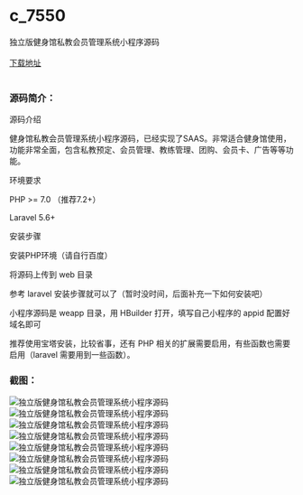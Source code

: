 # c_7550
独立版健身馆私教会员管理系统小程序源码
<br/></br>
[下载地址](https://www.uuid2.com/7550.html "下载地址")
<br/></br>
<h3>源码简介：</h3>
<p>源码介绍<p>
<p>健身馆私教会员管理系统小程序源码，已经实现了SAAS。非常适合健身馆使用，功能非常全面，包含私教预定、会员管理、教练管理、团购、会员卡、广告等等功能。<p>
<p>环境要求<p>
<p>PHP >= 7.0 （推荐7.2+）<p>
<p>Laravel 5.6+<p>
<p>安装步骤<p>
<p>安装PHP环境（请自行百度）<p>
<p>将源码上传到 web 目录<p>
<p>参考 laravel 安装步骤就可以了（暂时没时间，后面补充一下如何安装吧）<p>
<p>小程序源码是 weapp 目录，用 HBuilder 打开，填写自己小程序的 appid 配置好域名即可<p>
<p>推荐使用宝塔安装，比较省事，还有 PHP 相关的扩展需要启用，有些函数也需要启用（laravel 需要用到一些函数）。<p>
<h3>截图：</h3>
<img src="https://www.uuid2.com/wp-content/uploads/img/pro/20211027/16352959617856.jpg" alt="独立版健身馆私教会员管理系统小程序源码"><img src="https://www.uuid2.com/wp-content/uploads/img/pro/20211027/16352959626242.jpg" alt="独立版健身馆私教会员管理系统小程序源码"><img src="https://www.uuid2.com/wp-content/uploads/img/pro/20211027/16352959625628.jpg" alt="独立版健身馆私教会员管理系统小程序源码"><img src="https://www.uuid2.com/wp-content/uploads/img/pro/20211027/16352959634060.jpg" alt="独立版健身馆私教会员管理系统小程序源码"><img src="https://www.uuid2.com/wp-content/uploads/img/pro/20211027/16352959641079.jpg" alt="独立版健身馆私教会员管理系统小程序源码"><img src="https://www.uuid2.com/wp-content/uploads/img/pro/20211027/1635295964554.jpg" alt="独立版健身馆私教会员管理系统小程序源码"><img src="https://www.uuid2.com/wp-content/uploads/img/pro/20211027/16352959659300.jpg" alt="独立版健身馆私教会员管理系统小程序源码"><img src="https://www.uuid2.com/wp-content/uploads/img/pro/20211027/16352959658387.jpg" alt="独立版健身馆私教会员管理系统小程序源码">
